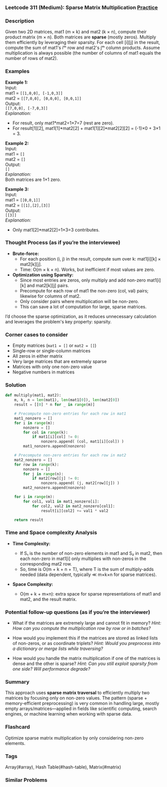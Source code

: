 ### Leetcode 311 (Medium): Sparse Matrix Multiplication [Practice](https://leetcode.com/problems/sparse-matrix-multiplication)

### Description  
Given two 2D matrices, mat1 (m × k) and mat2 (k × n), compute their product matrix (m × n). Both matrices are **sparse** (mostly zeros). Multiply them efficiently by leveraging their sparsity. For each cell [i][j] in the result, compute the sum of mat1's iᵗʰ row and mat2's jᵗʰ column products. Assume multiplication is always possible (the number of columns of mat1 equals the number of rows of mat2).

### Examples  

**Example 1:**  
Input:  
mat1 = `[[1,0,0], [-1,0,3]]`  
mat2 = `[[7,0,0], [0,0,0], [0,0,1]]`  
Output:  
`[[7,0,0], [-7,0,3]]`  
*Explanation:*
- For result, only mat1\*mat2=1×7=7 (rest are zero).
- For result[1][2], mat1[1]\*mat2[2] + mat1[1][2]\*mat2[2][2] = (-1)×0 + 3×1 = 3.

**Example 2:**  
Input:  
mat1 = `[]`  
mat2 = `[]`  
Output:  
`[]`  
*Explanation:*  
Both matrices are 1×1 zero.

**Example 3:**  
Input:  
mat1 = `[[0,0,1]]`  
mat2 = `[[1],[2],[3]]`  
Output:  
`[[3]]`  
*Explanation:*
- Only mat1[2]\*mat2[2]=1×3=3 contributes.

### Thought Process (as if you’re the interviewee)  

- **Brute-force:**  
  - For each position (i, j) in the result, compute sum over k: mat1[i][k] × mat2[k][j].  
  - Time: O(m × k × n). Works, but inefficient if most values are zero.
- **Optimization using Sparsity:**  
  - Since most entries are zeros, only multiply and add non-zero mat1[i][k] and mat2[k][j] pairs.  
  - Precompute for each row of mat1 the non-zero (col, val) pairs; likewise for columns of mat2.  
  - Only consider pairs where multiplication will be non-zero.  
  - This can save a lot of computation for large, sparse matrices.

I’d choose the sparse optimization, as it reduces unnecessary calculation and leverages the problem's key property: sparsity.

### Corner cases to consider  
- Empty matrices (`mat1 = []` or `mat2 = []`)
- Single-row or single-column matrices
- All zeros in either matrix
- Very large matrices that are extremely sparse
- Matrices with only one non-zero value
- Negative numbers in matrices

### Solution

```python
def multiply(mat1, mat2):
    m, k, n = len(mat1), len(mat1[0]), len(mat2[0])
    result = [[0] * n for _ in range(m)]

    # Precompute non-zero entries for each row in mat1
    mat1_nonzero = []
    for i in range(m):
        nonzero = []
        for col in range(k):
            if mat1[i][col] != 0:
                nonzero.append( (col, mat1[i][col]) )
        mat1_nonzero.append(nonzero)

    # Precompute non-zero entries for each row in mat2
    mat2_nonzero = []
    for row in range(k):
        nonzero = []
        for j in range(n):
            if mat2[row][j] != 0:
                nonzero.append( (j, mat2[row][j]) )
        mat2_nonzero.append(nonzero)

    for i in range(m):
        for col1, val1 in mat1_nonzero[i]:
            for col2, val2 in mat2_nonzero[col1]:
                result[i][col2] += val1 * val2

    return result
```

### Time and Space complexity Analysis  

- **Time Complexity:**  
  - If S₁ is the number of non-zero elements in mat1 and S₂ in mat2, then each non-zero in mat1[i] only multiplies with non-zeros in the corresponding mat2 row.
  - So, time is O(m + k + n + T), where T is the sum of multiply-adds needed (data dependent, typically ≪ m×k×n for sparse matrices).

- **Space Complexity:**  
  - O(m + k + m×n): extra space for sparse representations of mat1 and mat2, and the result matrix.

### Potential follow-up questions (as if you’re the interviewer)  

- What if the matrices are extremely large and cannot fit in memory?
  *Hint: How can you compute the multiplication row by row or in batches?*

- How would you implement this if the matrices are stored as linked lists of non-zeros, or as coordinate triplets?
  *Hint: Would you preprocess into a dictionary or merge lists while traversing?*

- How would you handle the matrix multiplication if one of the matrices is dense and the other is sparse?
  *Hint: Can you still exploit sparsity from one side? Will performance degrade?*

### Summary
This approach uses **sparse matrix traversal** to efficiently multiply two matrices by focusing only on non-zero values. The pattern (sparse + memory-efficient preprocessing) is very common in handling large, mostly empty arrays/matrices—applied in fields like scientific computing, search engines, or machine learning when working with sparse data.


### Flashcard
Optimize sparse matrix multiplication by only considering non-zero elements.

### Tags
Array(#array), Hash Table(#hash-table), Matrix(#matrix)

### Similar Problems
